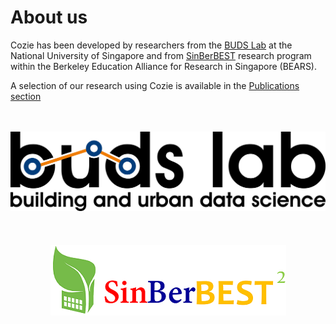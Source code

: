 # About us

Cozie has been developed by researchers from the [BUDS Lab](https://budslab.org/) at the National University of Singapore and from [SinBerBEST](https://sinberbest.berkeley.edu/) research program within the Berkeley Education Alliance for Research in Singapore (BEARS). 

A selection of our research using Cozie is available in the [Publications section](/docs/research/publications-cozie)

<p align="center">
    <br/>
    <br/>
    <a href="https://www.budslab.org">
        <img src="/img/logo_budslab.png" alt="Logo BUDS Lab" style={{width:40+'%'}}/> 
    </a>
    <br/>
    <br/>
    <br/>
    <br/>
    <a href="https://sinberbest.berkeley.edu/">
        <img src="/img/logo_sinberbest.png" alt="Logo SinBerBEST" style={{width:40+'%'}}/> 
    </a>
</p>
